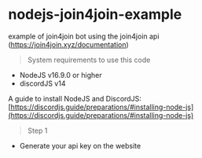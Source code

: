 # nodejs-join4join-example

example of join4join bot using the join4join api (https://join4join.xyz/documentation)

> System requirements to use this code
- NodeJS v16.9.0 or higher
- discordJS v14 

A guide to install NodeJS and DiscordJS: [https://discordjs.guide/preparations/#installing-node-js](https://discordjs.guide/preparations/#installing-node-js)

> Step 1
- Generate your api key on the website
